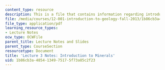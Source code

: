 ```yaml
---
content_type: resource
description: This is a file that contains information regarding introduction to minerals.
file: /media/courses/12-001-introduction-to-geology-fall-2013/1b86cb3a4854134975175f73a85c2f23_MIT12_001F13_Lec3Notes.pdf
file_type: application/pdf
learning_resource_types:
- Lecture Notes
ocw_type: OCWFile
parent_title: Lecture Notes and Slides
parent_type: CourseSection
resourcetype: Document
title: 'Lecture 3 Notes: Introduction to Minerals'
uid: 1b86cb3a-4854-1349-7517-5f73a85c2f23
---
```

